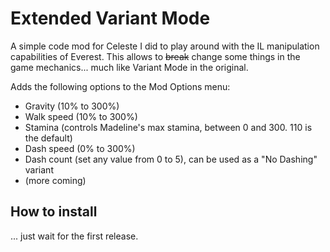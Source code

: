 # Extended Variant Mode

A simple code mod for Celeste I did to play around with the IL manipulation capabilities of Everest. This allows to ~~break~~ change some things in the game mechanics... much like Variant Mode in the original.

Adds the following options to the Mod Options menu:
* Gravity (10% to 300%)
* Walk speed (10% to 300%)
* Stamina (controls Madeline's max stamina, between 0 and 300. 110 is the default)
* Dash speed (0% to 300%)
* Dash count (set any value from 0 to 5), can be used as a "No Dashing" variant
* (more coming)

## How to install

... just wait for the first release.